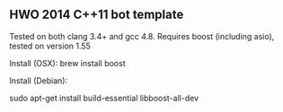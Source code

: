 ## HWO 2014 C++11 bot template

Tested on both clang 3.4+ and gcc 4.8. Requires boost (including asio), tested on version 1.55

Install (OSX): brew install boost

Install (Debian):

sudo apt-get install build-essential libboost-all-dev
